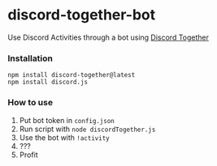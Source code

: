 # discord-together-bot
Use Discord Activities through a bot using [Discord Together](https://github.com/RemyK888/discord-together)

### Installation
```
npm install discord-together@latest
npm install discord.js
```
### How to use
1. Put bot token in `config.json`
2. Run script with `node discordTogether.js`
3. Use the bot with `!activity`
4. ???
5. Profit
